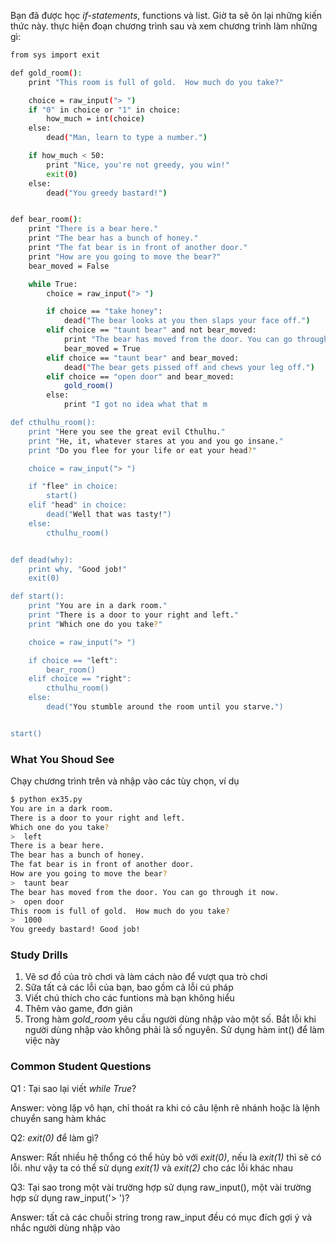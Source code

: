 Bạn đã được học *if-statements*, functions và list. Giờ ta sẽ ôn lại những kiến thức này. thực hiện đoạn chương trình sau và xem chương trình làm những gì:

```sh
from sys import exit

def gold_room():
    print "This room is full of gold.  How much do you take?"

    choice = raw_input("> ")
    if "0" in choice or "1" in choice:
        how_much = int(choice)
    else:
        dead("Man, learn to type a number.")

    if how_much < 50:
        print "Nice, you're not greedy, you win!"
        exit(0)
    else:
        dead("You greedy bastard!")


def bear_room():
    print "There is a bear here."
    print "The bear has a bunch of honey."
    print "The fat bear is in front of another door."
    print "How are you going to move the bear?"
    bear_moved = False

    while True:
        choice = raw_input("> ")

        if choice == "take honey":
            dead("The bear looks at you then slaps your face off.")
        elif choice == "taunt bear" and not bear_moved:
            print "The bear has moved from the door. You can go through it now."
            bear_moved = True
        elif choice == "taunt bear" and bear_moved:
            dead("The bear gets pissed off and chews your leg off.")
        elif choice == "open door" and bear_moved:
            gold_room()
        else:
            print "I got no idea what that m

def cthulhu_room():
    print "Here you see the great evil Cthulhu."
    print "He, it, whatever stares at you and you go insane."
    print "Do you flee for your life or eat your head?"

    choice = raw_input("> ")

    if "flee" in choice:
        start()
    elif "head" in choice:
        dead("Well that was tasty!")
    else:
        cthulhu_room()


def dead(why):
    print why, "Good job!"
    exit(0)

def start():
    print "You are in a dark room."
    print "There is a door to your right and left."
    print "Which one do you take?"

    choice = raw_input("> ")

    if choice == "left":
        bear_room()
    elif choice == "right":
        cthulhu_room()
    else:
        dead("You stumble around the room until you starve.")


start()
```



### What You Shoud See
Chạy chương trình trên và nhập vào các tùy chọn, ví dụ 

```sh
$ python ex35.py
You are in a dark room.
There is a door to your right and left.
Which one do you take?
>  left
There is a bear here.
The bear has a bunch of honey.
The fat bear is in front of another door.
How are you going to move the bear?
>  taunt bear
The bear has moved from the door. You can go through it now.
>  open door
This room is full of gold.  How much do you take?
>  1000
You greedy bastard! Good job!
```

### Study Drills

1. Vẽ sơ đồ của trò chơi và làm cách nào để vượt qua trò chơi
2. Sữa tất cả các lỗi của bạn, bao gồm cả lỗi cú pháp
3. Viết chú thích cho các funtions mà bạn không hiểu
4. Thêm vào game, đơn giản
5. Trong hàm *gold_room* yêu cầu người dùng nhập vào một số. Bắt lỗi khi người dùng nhập vào không phải là số nguyên. Sử dụng hàm int() để làm việc này
 
### Common Student Questions
Q1 : Tại sao lại viết *while True*?

Answer: vòng lặp vô hạn, chỉ thoát ra khi có câu lệnh rẽ nhánh hoặc là lệnh chuyển sang hàm khác

Q2: *exit(0)* để làm gì?

Answer: Rất nhiều hệ thổng có thể hủy bỏ với *exit(0)*, nếu là *exit(1)* thì sẽ có lỗi. như vậy ta có thể sử dụng *exit(1)* và *exit(2)* cho các lỗi khác nhau

Q3: Tại sao trong một vài trường hợp sử dụng raw_input(), một vài trường hợp sử dụng raw_input('> ')?

Answer: tất cả các chuỗi string trong raw_input đều có mục đích gợi ý và nhắc người dùng nhập vào
